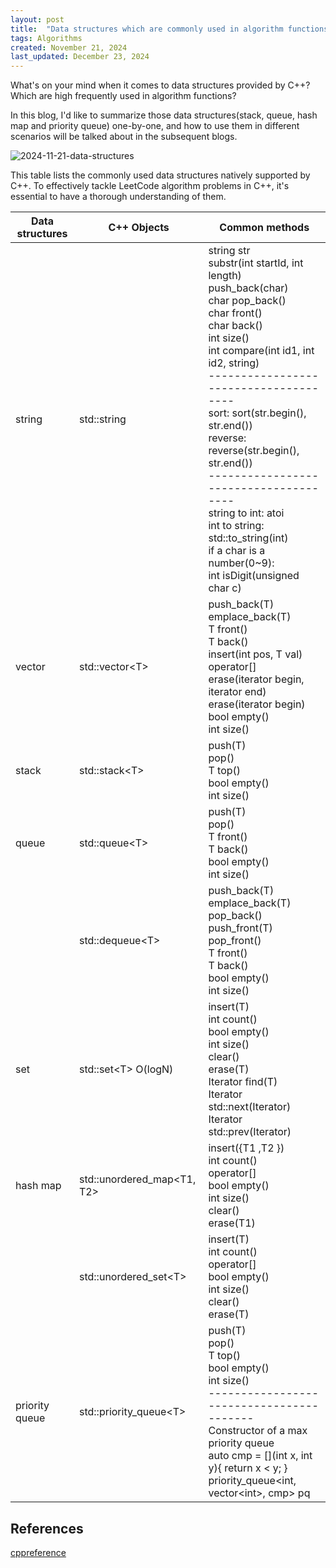 ```yaml
---
layout: post
title:  "Data structures which are commonly used in algorithm functions and natively supported in C++"
tags: Algorithms
created: November 21, 2024
last_updated: December 23, 2024
---
```


What's on your mind when it comes to data structures provided by C++? Which are high frequently used in algorithm functions?<!--more-->

In this blog, I'd like to summarize those data structures(stack, queue, hash map and priority queue) one-by-one, and how to use them in different scenarios will be talked about in the subsequent blogs.

![2024-11-21-data-structures](../../../assets/images/2024-11-21-data-structures.svg)

This table lists the commonly used data structures natively supported by C++. To effectively tackle LeetCode algorithm problems in C++, it's essential to have a thorough understanding of them.

| Data structures | C++ Objects | Common methods                     |
| --------------- | ------------- | ---------------------------------- |
| string | std::string | string str<br/>substr(int startId, int length)<br/>push_back(char)<br/>char pop_back()<br/>char front()<br/>char back()<br/>int size()<br/>int compare(int id1, int id2, string)<br/>--------------------------------------<br/>sort: sort(str.begin(), str.end())<br/>reverse: reverse(str.begin(), str.end())<br/>--------------------------------------<br/>string to int: atoi<br/>int to string: std::to_string(int)<br/>if a char is a number(0~9):<br/> int isDigit(unsigned char c) |
| vector | std::vector\<T> | push_back(T)<br/>emplace_back(T)<br/>T front()<br/>T back()<br/>insert(int pos, T val)<br/>operator[]<br/>erase(iterator begin, iterator end)<br/>erase(iterator begin)<br/>bool empty()<br/>int size() |
| stack           | std::stack\<T> | push(T)<br>pop()<br/>T top()<br/>bool empty()<br/>int size()  |
| queue | std::queue\<T> | push(T)<br/>pop()<br/>T front()<br/>T back()<br/>bool empty()<br/>int size() |
|                 | std::dequeue\<T> | push_back(T)<br/>emplace_back(T)<br/>pop_back()<br/>push_front(T)<br/>pop_front()<br/>T front()<br/>T back()<br/>bool empty()<br/>int size() |
| set | std::set\<T>   O(logN) | insert(T)<br/>int count()<br/>bool empty()<br/>int size()<br/>clear()<br/>erase(T)<br/>Iterator find(T)<br/>Iterator std::next(Iterator)<br/>Iterator std::prev(Iterator) |
| hash map   | std::unordered_map<T1, T2> | insert({T1 ,T2 })<br/>int count()<br/>operator[]<br/>bool empty()<br/>int size()<br/>clear()<br/>erase(T1) |
|  | std::unordered_set\<T> | insert(T)<br/>int count()<br/>operator[]<br/>bool empty()<br/>int size()<br/>clear()<br/>erase(T) |
| priority queue | std::priority_queue\<T> | push(T)<br/>pop()<br/>T top()<br/>bool empty()<br/>int size()<br/>-----------------------------------------<br/>Constructor of a max priority queue<br/>auto cmp = \[](int x, int y){ return x < y; }<br/>priority_queue<int, vector\<int>, cmp> pq |



## References

[cppreference](https://en.cppreference.com/)
